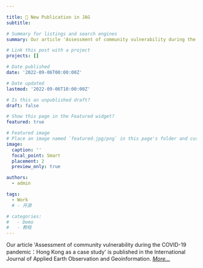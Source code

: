 ```yaml
---

title: 🐾 New Publication in JAG 
subtitle: 

# Summary for listings and search engines
summary: Our article 'Assessment of community vulnerability during the COVID-19 pandemic：Hong Kong as a case study' is published in the International Journal of Applied Earth Observation and Geoinformation 

# Link this post with a project
projects: []

# Date published
date: '2022-09-06T00:00:00Z'

# Date updated
lastmod: '2022-09-06T10:00:00Z'

# Is this an unpublished draft?
draft: false

# Show this page in the Featured widget?
featured: true

# Featured image
# Place an image named `featured.jpg/png` in this page's folder and customize its options here.
image:
  caption: ''
  focal_point: Smart
  placement: 2
  preview_only: true

authors:
  - admin

tags:
  - Work
  # - 开源

# categories:
#   - Demo
#   - 教程
---
```

Our article 'Assessment of community vulnerability during the COVID-19 pandemic：Hong Kong as a case study' is published in the International Journal of Applied Earth Observation and Geoinformation. *[More...](https://doi.org/https://doi.org/10.1016/j.jag.2022.103007)*

<!-- 
## Overview

Are you David? -->


